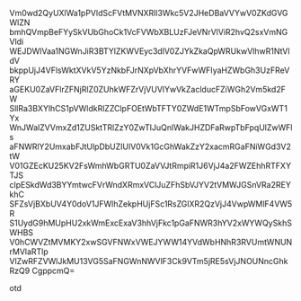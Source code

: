 Vm0wd2QyUXlWa1pPVldScFVtMVNXRll3Wkc5V2JHeDBaVVYwV0ZKdGVGWlZN
bmhQVmpBeFYySkVUbGhoCk1VcFVWbXBLUzFJeVNrVlViR2hvQ2sxVmNGVldi
WEJDWlVaa1NGWnJiR3BTYlZKWVEyc3dlV0ZJYkZkaQpWRUkwVlhwR1NtVldV
bkppUjJ4VFlsWktXVkV5YzNkbFJrNXpVbXhrYVFwWFIyaHZWbGh3UzFReVRY
aGEKU0ZaVFlrZFNjRlZ0ZUhkWFZrVjVUVlYwVkZaclducFZiWGh2Vm5kd2FW
SllRa3BXYlhCS1pVWldkRlZZClpFOEtWbTFTY0ZWdE1WTmpSbFowVGxWT1Yx
WnJWalZVVmxZd1ZUSktTRlZzY0ZwTlJuQnlWakJHZDFaRwpTbFpqUlZwWFls
aFNWRlY2UmxabFJtUlpDbUZIUlV0Vk1GcGhWakZzY2xacmRGaFNiWGd3V2tW
V01GZEcKU25KV2FsWmhWbGRTU0ZaVVJtRmpiR1J6VjJ4a2FWZEhhRTFXYTJS
clpESkdWd3BYYmtwcFVrWndXRmxVClJuZFhSbVJYV2tVMWJGSnVRa2REYkhC
SFZsVjBXbUV4Y0doV1JFWlhZekpHUjFSc1RsZGlXR2QzVjJ4VwpWMlF4VW5R
S1UydG9hMUpHU2xkWmExcExaV3hhVjFkc1pGaFNWR3hYV2xWYWQySkhSWHBS
V0hCWVZtMVMKY2xwSGVFNWxVWEJYWW14YVdWbHNhR3RVUmtWNUNrMVlaRTlp
VlZwRFZVWlJkMU13VG5SaFNGWnNWVlF3Ck9VTm5jRE5sVjJNOUNncGhkRzQ9
CgppcmQ=

otd